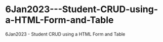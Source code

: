 # 6Jan2023---Student-CRUD-using-a-HTML-Form-and-Table
6Jan2023 - Student CRUD using a HTML Form and Table
